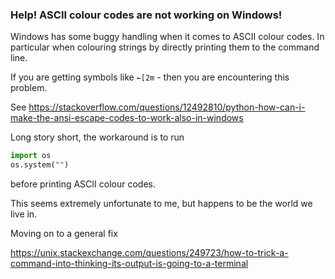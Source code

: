 
### Help! ASCII colour codes are not working on Windows!

Windows has some buggy handling when it comes to ASCII colour codes.
In particular when colouring strings by directly printing them to the command line.

If you are getting symbols like `←[2m` - then you are encountering this problem.

See https://stackoverflow.com/questions/12492810/python-how-can-i-make-the-ansi-escape-codes-to-work-also-in-windows

Long story short, the workaround is to run

```python
import os
os.system("")
```

before printing ASCII colour codes.

This seems extremely unfortunate to me, but happens to be the world we live in.

Moving on to a general fix

https://unix.stackexchange.com/questions/249723/how-to-trick-a-command-into-thinking-its-output-is-going-to-a-terminal

